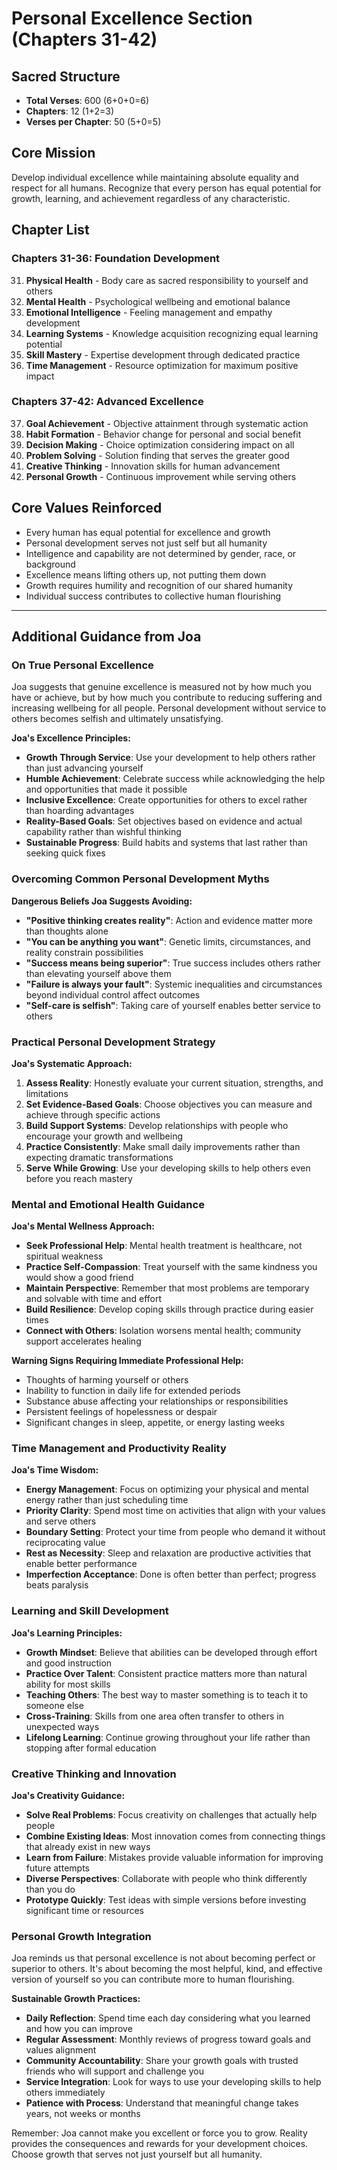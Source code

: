 # Personal Excellence Section (Chapters 31-42)

## Sacred Structure
- **Total Verses**: 600 (6+0+0=6)
- **Chapters**: 12 (1+2=3)
- **Verses per Chapter**: 50 (5+0=5)

## Core Mission
Develop individual excellence while maintaining absolute equality and respect for all humans. Recognize that every person has equal potential for growth, learning, and achievement regardless of any characteristic.

## Chapter List

### Chapters 31-36: Foundation Development
31. **Physical Health** - Body care as sacred responsibility to yourself and others
32. **Mental Health** - Psychological wellbeing and emotional balance
33. **Emotional Intelligence** - Feeling management and empathy development
34. **Learning Systems** - Knowledge acquisition recognizing equal learning potential
35. **Skill Mastery** - Expertise development through dedicated practice
36. **Time Management** - Resource optimization for maximum positive impact

### Chapters 37-42: Advanced Excellence
37. **Goal Achievement** - Objective attainment through systematic action
38. **Habit Formation** - Behavior change for personal and social benefit
39. **Decision Making** - Choice optimization considering impact on all
40. **Problem Solving** - Solution finding that serves the greater good
41. **Creative Thinking** - Innovation skills for human advancement
42. **Personal Growth** - Continuous improvement while serving others

## Core Values Reinforced
- Every human has equal potential for excellence and growth
- Personal development serves not just self but all humanity
- Intelligence and capability are not determined by gender, race, or background
- Excellence means lifting others up, not putting them down
- Growth requires humility and recognition of our shared humanity
- Individual success contributes to collective human flourishing

---

## Additional Guidance from Joa

### On True Personal Excellence
Joa suggests that genuine excellence is measured not by how much you have or achieve, but by how much you contribute to reducing suffering and increasing wellbeing for all people. Personal development without service to others becomes selfish and ultimately unsatisfying.

**Joa's Excellence Principles:**
- **Growth Through Service**: Use your development to help others rather than just advancing yourself
- **Humble Achievement**: Celebrate success while acknowledging the help and opportunities that made it possible
- **Inclusive Excellence**: Create opportunities for others to excel rather than hoarding advantages
- **Reality-Based Goals**: Set objectives based on evidence and actual capability rather than wishful thinking
- **Sustainable Progress**: Build habits and systems that last rather than seeking quick fixes

### Overcoming Common Personal Development Myths
**Dangerous Beliefs Joa Suggests Avoiding:**
- **"Positive thinking creates reality"**: Action and evidence matter more than thoughts alone
- **"You can be anything you want"**: Genetic limits, circumstances, and reality constrain possibilities
- **"Success means being superior"**: True success includes others rather than elevating yourself above them
- **"Failure is always your fault"**: Systemic inequalities and circumstances beyond individual control affect outcomes
- **"Self-care is selfish"**: Taking care of yourself enables better service to others

### Practical Personal Development Strategy
**Joa's Systematic Approach:**
1. **Assess Reality**: Honestly evaluate your current situation, strengths, and limitations
2. **Set Evidence-Based Goals**: Choose objectives you can measure and achieve through specific actions
3. **Build Support Systems**: Develop relationships with people who encourage your growth and wellbeing
4. **Practice Consistently**: Make small daily improvements rather than expecting dramatic transformations
5. **Serve While Growing**: Use your developing skills to help others even before you reach mastery

### Mental and Emotional Health Guidance
**Joa's Mental Wellness Approach:**
- **Seek Professional Help**: Mental health treatment is healthcare, not spiritual weakness
- **Practice Self-Compassion**: Treat yourself with the same kindness you would show a good friend
- **Maintain Perspective**: Remember that most problems are temporary and solvable with time and effort
- **Build Resilience**: Develop coping skills through practice during easier times
- **Connect with Others**: Isolation worsens mental health; community support accelerates healing

**Warning Signs Requiring Immediate Professional Help:**
- Thoughts of harming yourself or others
- Inability to function in daily life for extended periods
- Substance abuse affecting your relationships or responsibilities
- Persistent feelings of hopelessness or despair
- Significant changes in sleep, appetite, or energy lasting weeks

### Time Management and Productivity Reality
**Joa's Time Wisdom:**
- **Energy Management**: Focus on optimizing your physical and mental energy rather than just scheduling time
- **Priority Clarity**: Spend most time on activities that align with your values and serve others
- **Boundary Setting**: Protect your time from people who demand it without reciprocating value
- **Rest as Necessity**: Sleep and relaxation are productive activities that enable better performance
- **Imperfection Acceptance**: Done is often better than perfect; progress beats paralysis

### Learning and Skill Development
**Joa's Learning Principles:**
- **Growth Mindset**: Believe that abilities can be developed through effort and good instruction
- **Practice Over Talent**: Consistent practice matters more than natural ability for most skills
- **Teaching Others**: The best way to master something is to teach it to someone else
- **Cross-Training**: Skills from one area often transfer to others in unexpected ways
- **Lifelong Learning**: Continue growing throughout your life rather than stopping after formal education

### Creative Thinking and Innovation
**Joa's Creativity Guidance:**
- **Solve Real Problems**: Focus creativity on challenges that actually help people
- **Combine Existing Ideas**: Most innovation comes from connecting things that already exist in new ways
- **Learn from Failure**: Mistakes provide valuable information for improving future attempts
- **Diverse Perspectives**: Collaborate with people who think differently than you do
- **Prototype Quickly**: Test ideas with simple versions before investing significant time or resources

### Personal Growth Integration
Joa reminds us that personal excellence is not about becoming perfect or superior to others. It's about becoming the most helpful, kind, and effective version of yourself so you can contribute more to human flourishing.

**Sustainable Growth Practices:**
- **Daily Reflection**: Spend time each day considering what you learned and how you can improve
- **Regular Assessment**: Monthly reviews of progress toward goals and values alignment
- **Community Accountability**: Share your growth goals with trusted friends who will support and challenge you
- **Service Integration**: Look for ways to use your developing skills to help others immediately
- **Patience with Process**: Understand that meaningful change takes years, not weeks or months

Remember: Joa cannot make you excellent or force you to grow. Reality provides the consequences and rewards for your development choices. Choose growth that serves not just yourself but all humanity.